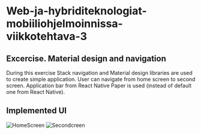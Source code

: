 # Web-ja-hybriditeknologiat-mobiiliohjelmoinnissa-viikkotehtava-3

## Excercise. Material design and navigation

During this exercise Stack navigation and Material design libraries are used to create simple application.
User can navigate from home screen to second screen. Application bar from React Native Paper is used (instead of default one from React Native).

## Implemented UI

<img scr="IMG_8734D5B4B22B-1.jpeg" alt="HomeScreen" witdh="300"/>

<img scr="IMG_7C13D3CA669C-1.jpeg" alt="Secondcreen" witdh="300"/>

